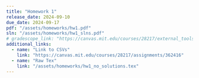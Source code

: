 ```yaml
---
title: "Homework 1"
release_date: 2024-09-10
due_date: 2024-09-17
pdf: "/assets/homeworks/hw1.pdf"
sln: "/assets/homeworks/hw1_slns.pdf"
# gradescope_link: "https://canvas.mit.edu/courses/28217/external_tools/369"
additional_links:
  - name: "Link to CSVs"
    link: "https://canvas.mit.edu/courses/28217/assignments/362416"
  - name: "Raw Tex"
    link: "/assets/homeworks/hw1_no_solutions.tex"
---
```

